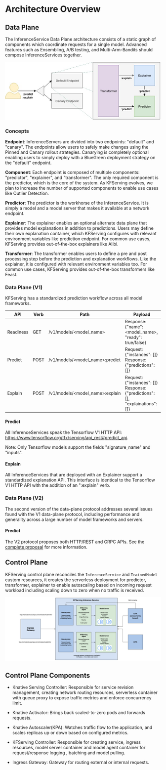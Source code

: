 # Architecture Overview

## Data Plane
The InferenceService Data Plane architecture consists of a static graph of components which coordinate requests for a single model. Advanced features such as Ensembling, A/B testing, and Multi-Arm-Bandits should compose InferenceServices together.

![Data Plane](./diagrams/dataplane.jpg)

### Concepts
**Endpoint**: InferenceServers are divided into two endpoints: "default" and "canary". The endpoints allow users to safely make changes using the Pinned and Canary rollout strategies. Canarying is completely optional enabling users to simply deploy with a BlueGreen deployment strategy on the "default" endpoint.

**Component**: Each endpoint is composed of multiple components: "predictor", "explainer", and "transformer". The only required component is the predictor, which is the core of the system. As KFServing evolves, we plan to increase the number of supported components to enable use cases like Outlier Detection.

**Predictor**: The predictor is the workhorse of the InferenceService. It is simply a model and a model server that makes it available at a network endpoint.

**Explainer**: The explainer enables an optional alternate data plane that provides model explanations in addition to predictions. Users may define their own explanation container, which KFServing configures with relevant environment variables like prediction endpoint. For common use cases, KFServing provides out-of-the-box explainers like Alibi.

**Transformer**: The transformer enables users to define a pre and post processing step before the prediction and explanation workflows. Like the explainer, it is configured with relevant environment variables too. For common use cases, KFServing provides out-of-the-box transformers like Feast.

### Data Plane (V1)
KFServing has a standardized prediction workflow across all model frameworks. 

| API  | Verb | Path | Payload |
| ------------- | ------------- | ------------- | ------------- |
| Readiness| GET   | /v1/models/<model_name>          | Response:{"name": <model_name>, "ready": true/false}  |
| Predict  | POST  | /v1/models/<model_name>:predict  | Request:{"instances": []}  Response:{"predictions": []} |
| Explain  | POST  | /v1/models/<model_name>:explain  | Request:{"instances": []}  Response:{"predictions": [], "explainations": []}   ||

#### Predict
All InferenceServices speak the Tensorflow V1 HTTP API: https://www.tensorflow.org/tfx/serving/api_rest#predict_api.

Note: Only Tensorflow models support the fields "signature_name" and "inputs".

#### Explain
All InferenceServices that are deployed with an Explainer support a standardized explanation API. This interface is identical to the Tensorflow V1 HTTP API with the addition of an ":explain" verb.

### Data Plane (V2)
The second version of the data-plane protocol addresses several issues found with the V1 data-plane protocol, including performance and generality across a large number of model frameworks and servers.

#### Predict
The V2 protocol proposes both HTTP/REST and GRPC APIs. See the [complete proposal](/docs/predict-api/v2) for more information.

## Control Plane
KFServing control plane reconciles the `InferenceService` and `TrainedModel` custom resources, it creates the serverless deployment for predictor, transformer, explainer to enable
autoscaling based on incoming request workload including scaling down to zero when no traffic is received.

![Architect](./diagrams/kfs_architect.png)

## Control Plane Components
- Knative Serving Controller: Responsible for service revision management, creating network routing resources, serverless container with queue proxy to expose traffic metrics and 
enforce concurrency limit. 

- Knative Activator: Brings back scaled-to-zero pods and forwards requests.

- Knative Autoscaler(KPA): Watches traffic flow to the application, and scales replicas up or down based on configured metrics.

- KFServing Controller: Responsible for creating service, ingress resources, model server container and model agent container for request/response logging
, batching and model pulling.

- Ingress Gateway: Gateway for routing external or internal requests.
